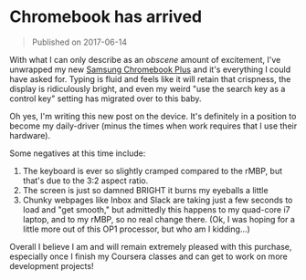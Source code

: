 # Chromebook has arrived

> Published on 2017-06-14

With what I can only describe as an *obscene* amount of excitement, I've
unwrapped my new [Samsung Chromebook Plus][1] and it's everything I could have
asked for. Typing is fluid and feels like it will retain that crispness, the
display is ridiculously bright, and even my weird "use the search key as a
control key" setting has migrated over to this baby.

Oh yes, I'm writing this new post on the device. It's definitely in a position
to become my daily-driver (minus the times when work requires that I use their
hardware).

Some negatives at this time include:

1. The keyboard is ever so slightly cramped compared to the rMBP, but that's due
   to the 3:2 aspect ratio.
1. The screen is just so damned BRIGHT it burns my eyeballs a little
1. Chunky webpages like Inbox and Slack are taking just a few seconds to load
   and "get smooth," but admittedly this happens to my quad-core i7 laptop, and
   to my rMBP, so no real change there. (Ok, I was hoping for a little more out
   of this OP1 processor, but who am I kidding...)

Overall I believe I am and will remain extremely pleased with this purchase,
especially once I finish my Coursera classes and can get to work on more
development projects!

[1]:https://www.amazon.com/Samsung-Chromebook-Convertible-Laptop-XE513C24-K01US/dp/B01LZ6XKS6/